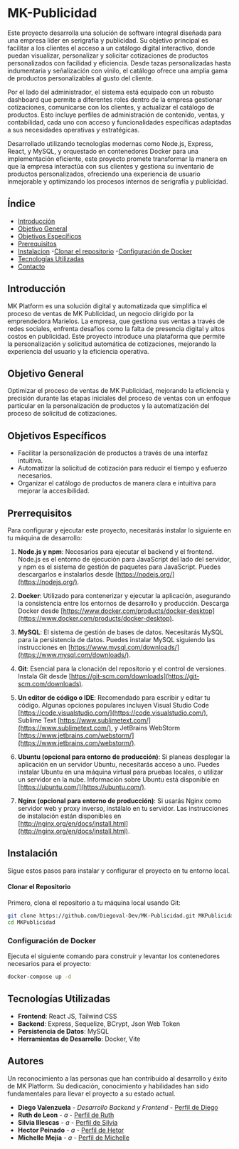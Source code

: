 # MK-Publicidad
Este proyecto desarrolla una solución de software integral diseñada para una empresa líder en serigrafía y publicidad. Su objetivo principal es facilitar a los clientes el acceso a un catálogo digital interactivo, donde puedan visualizar, personalizar y solicitar cotizaciones de productos personalizados con facilidad y eficiencia. Desde tazas personalizadas hasta indumentaria y señalización con vinilo, el catálogo ofrece una amplia gama de productos personalizables al gusto del cliente.

Por el lado del administrador, el sistema está equipado con un robusto dashboard que permite a diferentes roles dentro de la empresa gestionar cotizaciones, comunicarse con los clientes, y actualizar el catálogo de productos. Esto incluye perfiles de administración de contenido, ventas, y contabilidad, cada uno con acceso y funcionalidades específicas adaptadas a sus necesidades operativas y estratégicas.

Desarrollado utilizando tecnologías modernas como Node.js, Express, React, y MySQL, y orquestado en contenedores Docker para una implementación eficiente, este proyecto promete transformar la manera en que la empresa interactúa con sus clientes y gestiona su inventario de productos personalizados, ofreciendo una experiencia de usuario inmejorable y optimizando los procesos internos de serigrafía y publicidad.

## Índice

- [Introducción](#introducción)
- [Objetivo General](#objetivo-general)
- [Objetivos Específicos](#objetivos-específicos)
- [Prerequisitos](#prerrequisitos)
- [Instalacion](#instalación)
    -[Clonar el repositorio](#Clonar-el-Repositorio)
    -[Configuración de Docker](#Configuración-de-Docker)
- [Tecnologías Utilizadas](#tecnologías-utilizadas)
- [Contacto](#contacto)
## Introducción

MK Platform es una solución digital y automatizada que simplifica el proceso de ventas de MK Publicidad, un negocio dirigido por la emprendedora Marielos. La empresa, que gestiona sus ventas a través de redes sociales, enfrenta desafíos como la falta de presencia digital y altos costos en publicidad. Este proyecto introduce una plataforma que permite la personalización y solicitud automática de cotizaciones, mejorando la experiencia del usuario y la eficiencia operativa.

## Objetivo General

Optimizar el proceso de ventas de MK Publicidad, mejorando la eficiencia y precisión durante las etapas iniciales del proceso de ventas con un enfoque particular en la personalización de productos y la automatización del proceso de solicitud de cotizaciones.
## Objetivos Específicos

- Facilitar la personalización de productos a través de una interfaz intuitiva.
- Automatizar la solicitud de cotización para reducir el tiempo y esfuerzo necesarios.
- Organizar el catálogo de productos de manera clara e intuitiva para mejorar la accesibilidad.


## Prerrequisitos

Para configurar y ejecutar este proyecto, necesitarás instalar lo siguiente en tu máquina de desarrollo:

1. **Node.js y npm**: Necesarios para ejecutar el backend y el frontend. Node.js es el entorno de ejecución para JavaScript del lado del servidor, y npm es el sistema de gestión de paquetes para JavaScript. Puedes descargarlos e instalarlos desde [https://nodejs.org/](https://nodejs.org/).

2. **Docker**: Utilizado para contenerizar y ejecutar la aplicación, asegurando la consistencia entre los entornos de desarrollo y producción. Descarga Docker desde [https://www.docker.com/products/docker-desktop](https://www.docker.com/products/docker-desktop).

3. **MySQL**: El sistema de gestión de bases de datos. Necesitarás MySQL para la persistencia de datos. Puedes instalar MySQL siguiendo las instrucciones en [https://www.mysql.com/downloads/](https://www.mysql.com/downloads/).

4. **Git**: Esencial para la clonación del repositorio y el control de versiones. Instala Git desde [https://git-scm.com/downloads](https://git-scm.com/downloads).

5. **Un editor de código o IDE**: Recomendado para escribir y editar tu código. Algunas opciones populares incluyen Visual Studio Code [https://code.visualstudio.com/](https://code.visualstudio.com/), Sublime Text [https://www.sublimetext.com/](https://www.sublimetext.com/), y JetBrains WebStorm [https://www.jetbrains.com/webstorm/](https://www.jetbrains.com/webstorm/).

6. **Ubuntu (opcional para entorno de producción)**: Si planeas desplegar la aplicación en un servidor Ubuntu, necesitarás acceso a uno. Puedes instalar Ubuntu en una máquina virtual para pruebas locales, o utilizar un servidor en la nube. Información sobre Ubuntu está disponible en [https://ubuntu.com/](https://ubuntu.com/).

7. **Nginx (opcional para entorno de producción)**: Si usarás Nginx como servidor web y proxy inverso, instálalo en tu servidor. Las instrucciones de instalación están disponibles en [http://nginx.org/en/docs/install.html](http://nginx.org/en/docs/install.html).
## Instalación

Sigue estos pasos para instalar y configurar el proyecto en tu entorno local.

#### Clonar el Repositorio

Primero, clona el repositorio a tu máquina local usando Git:

```bash
git clone https://github.com/Diegoval-Dev/MK-Publicidad.git MKPublicidad
cd MKPublicidad
```
### Configuración de Docker

Ejecuta el siguiente comando para construir y levantar los contenedores necesarios para el proyecto:

```bash
docker-compose up -d
```

## Tecnologías Utilizadas

- **Frontend**: React JS, Tailwind CSS
- **Backend**: Express, Sequelize, BCrypt, Json Web Token
- **Persistencia de Datos**: MySQL
- **Herramientas de Desarrollo**: Docker, Vite

## Autores
Un reconocimiento a las personas que han contribuido al desarrollo y éxito de MK Platform. Su dedicación, conocimiento y habilidades han sido fundamentales para llevar el proyecto a su estado actual.
- **Diego Valenzuela** - *Desarrollo Backend y Frontend* - [Perfil de Diego](https://github.com/diegoval-dev)
- **Ruth de Leon** - *a* - [Perfil de Ruth](https://github.com/Anaru03)
- **Silvia Illescas** - *a* - [Perfil de Silvia](https://github.com/Silviaillescas)
- **Hector Peinado** - *a* - [Perfil de Hetor](https://github.com/DANdelion-0908)
- **Michelle Mejia** - *a* - [Perfil de Michelle](https://github.com/michellemej22596)